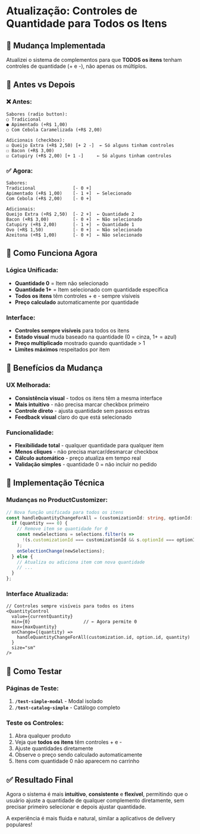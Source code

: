# Atualização: Controles de Quantidade para Todos os Itens

## 🎯 Mudança Implementada

Atualizei o sistema de complementos para que **TODOS os itens** tenham controles de quantidade (+ e -), não apenas os múltiplos.

## 🔄 Antes vs Depois

### ❌ **Antes:**
```
Sabores (radio button):
○ Tradicional
● Apimentado (+R$ 1,00)
○ Com Cebola Caramelizada (+R$ 2,00)

Adicionais (checkbox):
☑ Queijo Extra (+R$ 2,50) [+ 2 -]  ← Só alguns tinham controles
☐ Bacon (+R$ 3,00)
☑ Catupiry (+R$ 2,00) [+ 1 -]     ← Só alguns tinham controles
```

### ✅ **Agora:**
```
Sabores:
Tradicional              [- 0 +]
Apimentado (+R$ 1,00)    [- 1 +]  ← Selecionado
Com Cebola (+R$ 2,00)    [- 0 +]

Adicionais:
Queijo Extra (+R$ 2,50)  [- 2 +]  ← Quantidade 2
Bacon (+R$ 3,00)         [- 0 +]  ← Não selecionado
Catupiry (+R$ 2,00)      [- 1 +]  ← Quantidade 1
Ovo (+R$ 1,50)           [- 0 +]  ← Não selecionado
Azeitona (+R$ 1,00)      [- 0 +]  ← Não selecionado
```

## 🧩 Como Funciona Agora

### Lógica Unificada:
- **Quantidade 0** = Item não selecionado
- **Quantidade 1+** = Item selecionado com quantidade específica
- **Todos os itens** têm controles + e - sempre visíveis
- **Preço calculado** automaticamente por quantidade

### Interface:
- **Controles sempre visíveis** para todos os itens
- **Estado visual** muda baseado na quantidade (0 = cinza, 1+ = azul)
- **Preço multiplicado** mostrado quando quantidade > 1
- **Limites máximos** respeitados por item

## 🎨 Benefícios da Mudança

### UX Melhorada:
- **Consistência visual** - todos os itens têm a mesma interface
- **Mais intuitivo** - não precisa marcar checkbox primeiro
- **Controle direto** - ajusta quantidade sem passos extras
- **Feedback visual** claro do que está selecionado

### Funcionalidade:
- **Flexibilidade total** - qualquer quantidade para qualquer item
- **Menos cliques** - não precisa marcar/desmarcar checkbox
- **Cálculo automático** - preço atualiza em tempo real
- **Validação simples** - quantidade 0 = não incluir no pedido

## 🔧 Implementação Técnica

### Mudanças no ProductCustomizer:
```typescript
// Nova função unificada para todos os itens
const handleQuantityChangeForAll = (customizationId: string, optionId: string, quantity: number) => {
  if (quantity === 0) {
    // Remove item se quantidade for 0
    const newSelections = selections.filter(s => 
      !(s.customizationId === customizationId && s.optionId === optionId)
    );
    onSelectionChange(newSelections);
  } else {
    // Atualiza ou adiciona item com nova quantidade
    // ...
  }
};
```

### Interface Atualizada:
```tsx
// Controles sempre visíveis para todos os itens
<QuantityControl
  value={currentQuantity}
  min={0}                    // ← Agora permite 0
  max={maxQuantity}
  onChange={(quantity) => 
    handleQuantityChangeForAll(customization.id, option.id, quantity)
  }
  size="sm"
/>
```

## 🧪 Como Testar

### Páginas de Teste:
1. **`/test-simple-modal`** - Modal isolado
2. **`/test-catalog-simple`** - Catálogo completo

### Teste os Controles:
1. Abra qualquer produto
2. Veja que **todos os itens** têm controles + e -
3. Ajuste quantidades diretamente
4. Observe o preço sendo calculado automaticamente
5. Itens com quantidade 0 não aparecem no carrinho

## ✅ Resultado Final

Agora o sistema é mais **intuitivo**, **consistente** e **flexível**, permitindo que o usuário ajuste a quantidade de qualquer complemento diretamente, sem precisar primeiro selecionar e depois ajustar quantidade.

A experiência é mais fluida e natural, similar a aplicativos de delivery populares!